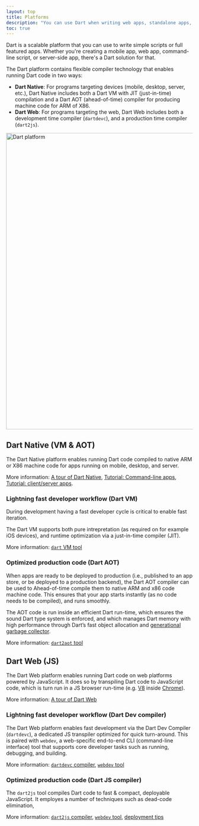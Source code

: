 ```yaml
---
layout: top
title: Platforms
description: "You can use Dart when writing web apps, standalone apps, servers, mobile apps, and embedded apps."
toc: true
---
```


Dart is a scalable platform that you can use to write simple scripts or full
featured apps. Whether you're creating a mobile app, web app, command-line
script, or server-side app, there's a Dart solution for that.

The Dart platform contains flexible compiler technology that enables running
Dart code in two ways:

  * **Dart Native**: For programs targeting devices (mobile, desktop, server,
    etc.), Dart Native includes both a Dart VM with JIT (just-in-time)
    compilation and a Dart AOT (ahead-of-time) compiler for producing machine
    code for ARM of X86.
  * **Dart Web**: For programs targeting the web, Dart Web includes both a
    development time compiler (`dartdevc`), and a production time compiler
    (`dart2js`).

<img src="{% asset platforms.png @path %}" width="800px" alt="Dart platform">

## Dart Native (VM & AOT)

The Dart Native platform enables running Dart code compiled to native ARM or X86
machine code for apps running on mobile, desktop, and server.

More information: [A tour of Dart Native](/tutorials/server/get-started), [Tutorial: Command-line apps](), [Tutorial: client/server apps]().

### Lightning fast developer workflow (Dart VM)

During development having a fast developer cycle is critical to enable fast
iteration. 

The Dart VM supports both pure intrepretation (as required on for example iOS
devices), and runtime optimization via a just-in-time compiler (JIT).

More information: [`dart` VM tool](/tools/dart2aot)

### Optimized production code (Dart AOT)

When apps are ready to be deployed to production (i.e., published to an app
store, or be deployed to a production backend), the Dart AOT compiler can be
used to Ahead-of-time compile them to native ARM and x86 code machine code. This
ensures that your app starts instantly (as no code needs to be compiled), and
runs smoothly.

The AOT code is run inside an efficient Dart run-time, which ensures the sound
Dart type system is enforced, and which manages Dart memory with high
performance through Dart’s fast object allocation and [generational garbage
collector](https://medium.com/flutter-io/flutter-dont-fear-the-garbage-collector-d69b3ff1ca30).

More information: [`dart2aot` tool](/tools/dart2aot)

## Dart Web (JS)

The Dart Web platform enables running Dart code on web platforms powered by
JavaScript. It does so by transpiling Dart code to JavaScript code, which is
turn run in a JS browser run-time (e.g. [V8](https://v8.dev/) inside
[Chrome](https://www.google.com/chrome/)).

More information: [A tour of Dart Web](/web/get-started)

### Lightning fast developer workflow (Dart Dev compiler)

The Dart Web platform enables fast development via the Dart Dev Compiler
(`dartdevc`), a dedicated JS transpiler optimized for quick turn-around. This is
paired with `webdev`, a web-specific end-to-end CLI (command-line interface)
tool that supports core developer tasks such as running, debugging, and
building.

More information:
[`dartdevc` compiler](/tools/dartdevc),
[`webdev` tool](/tools/webdev)

### Optimized production code (Dart JS compiler)

The `dart2js` tool compiles Dart code to fast & compact, deployable JavaScript.
It employes a number of techniques such as dead-code elimination, 

More information: [`dart2js` compiler](/tools/dart2js), [`webdev`
tool](/tools/webdev), [deployment tips](/web/deployment)
